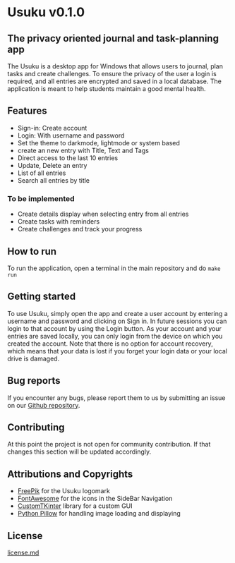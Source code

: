 # Usuku v0.1.0

## The privacy oriented journal and task-planning app

The Usuku is a desktop app for Windows that allows users to journal, plan tasks and create challenges. To ensure the privacy of the user a login is required, and all entries are encrypted and saved in a local database. The application is meant to help students maintain a good mental health.

## Features
- Sign-in: Create account
- Login: With username and password
- Set the theme to darkmode, lightmode or system based
- create an new entry with Title, Text and Tags
- Direct access to the last 10 entries
- Update, Delete an entry
- List of all entries
- Search all entries by title

### To be implemented
- Create details display when selecting entry from all entries
- Create tasks with reminders
- Create challenges and track your progress

## How to run
To run the application, open a terminal in the main repository and do
```make run```

## Getting started
To use Usuku, simply open the app and create a user account by entering a username and password and clicking on Sign in. In future sessions you can login to that account by using the Login button. As your account and your entries are saved locally, you can only login from the device on which you created the account.
Note that there is no option for account recovery, which means that your data is lost if you forget your login data or your local drive is damaged.

## Bug reports
If you encounter any bugs, please report them to us by submitting an issue on our [Github repository](https://github.com/ErickOlibo/NPX).

## Contributing
At this point the project is not open for community contribution. If that changes this section will be updated accordingly.

## Attributions and Copyrights
 - [FreePik](https://www.freepik.com) for the Usuku logomark
 - [FontAwesome](https://fontawesome.com) for the icons in the SideBar Navigation
 - [CustomTKinter](https://github.com/TomSchimansky/CustomTkinter) library for a custom GUI
 - [Python Pillow](https://github.com/python-pillow/Pillow) for handling image loading and displaying

## License
[license.md](https://github.com/ErickOlibo/NPX/blob/main/LICENSE.md)
